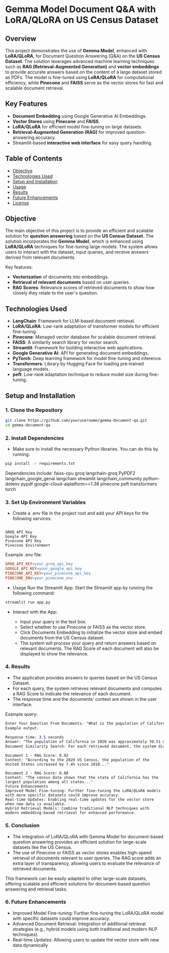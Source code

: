 # Gemma Model Document Q&A with LoRA/QLoRA on US Census Dataset

## Overview

This project demonstrates the use of **Gemma Model**, enhanced with **LoRA/QLoRA**, for Document Question Answering (Q&A) on the **US Census Dataset**. The solution leverages advanced machine learning techniques such as **RAG (Retrieval-Augmented Generation)** and **vector embeddings** to provide accurate answers based on the content of a large dataset stored as PDFs. The model is fine-tuned using **LoRA/QLoRA** for computational efficiency, while **Pinecone** and **FAISS** serve as the vector stores for fast and scalable document retrieval.

## Key Features
- **Document Embedding** using Google Generative AI Embeddings.
- **Vector Stores** using **Pinecone** and **FAISS**.
- **LoRA/QLoRA** for efficient model fine-tuning on large datasets.
- **Retrieval-Augmented Generation (RAG)** for improved question-answering accuracy.
- Streamlit-based **interactive web interface** for easy query handling.

## Table of Contents
- [Objective](#objective)
- [Technologies Used](#technologies-used)
- [Setup and Installation](#setup-and-installation)
- [Usage](#usage)
- [Results](#results)
- [Future Enhancements](#future-enhancements)
- [License](#license)

## Objective

The main objective of this project is to provide an efficient and scalable solution for **question answering** based on the **US Census Dataset**. The solution incorporates the **Gemma Model**, which is enhanced using **LoRA/QLoRA** techniques for fine-tuning large models. The system allows users to interact with the dataset, input queries, and receive answers derived from relevant documents.

Key features:
- **Vectorization** of documents into embeddings.
- **Retrieval of relevant documents** based on user queries.
- **RAG Scores**: Relevance scores of retrieved documents to show how closely they relate to the user's question.

## Technologies Used

- **LangChain**: Framework for LLM-based document retrieval.
- **LoRA/QLoRA**: Low-rank adaptation of transformer models for efficient fine-tuning.
- **Pinecone**: Managed vector database for scalable document retrieval.
- **FAISS**: A similarity search library for vector search.
- **Streamlit**: Framework for building interactive web applications.
- **Google Generative AI**: API for generating document embeddings.
- **PyTorch**: Deep learning framework for model fine-tuning and inference.
- **Transformers**: Library by Hugging Face for loading pre-trained language models.
- **peft**: Low-rank adaptation technique to reduce model size during fine-tuning.

## Setup and Installation

### 1. Clone the Repository
```bash
git clone https://github.com/yourusername/gemma-document-qa.git
cd gemma-document-qa
```
### 2. Install Dependencies
* Make sure to install the necessary Python libraries. You can do this by running:
```bash
pip install -r requirements.txt
```

Dependencies include:
faiss-cpu
groq
langchain-groq
PyPDF2
langchain_google_genai
langchain
streamlit
langchain_community
python-dotenv
pypdf
google-cloud-aiplatform>=1.38
pinecone
peft
transformers
torch

### 3. Set Up Environment Variables
* Create a .env file in the project root and add your API keys for the following services:
```

GROQ API Key
Google API Key
Pinecone API Key
Pinecone Environment

```

Example .env file:
```makefile
GROQ_API_KEY=your_groq_api_key
GOOGLE_API_KEY=your_google_api_key
PINECONE_API_KEY=your_pinecone_api_key
PINECONE_ENV=your_pinecone_env
```

* Usage
Run the Streamlit App: Start the Streamlit app by running the following command:

```bash
streamlit run app.py
```

* Interact with the App:

    * Input your query in the text box.
    * Select whether to use Pinecone or FAISS as the vector store.
    * Click Documents Embedding to initialize the vector store and embed documents from the US Census dataset.
    * The system will process your query and return answers based on relevant documents. The RAG Score of each document will also be displayed to show the relevance.


### 4. Results
* The application provides answers to queries based on the US Census Dataset. 
* For each query, the system retrieves relevant documents and computes a RAG Score to indicate the relevance of each document. 
* The response time and the documents' context are shown in the user interface.

Example query:

``` css
Enter Your Question From Documents: "What is the population of California in 2020?"
Example output:
```
```css
Response time: 3.5 seconds
Answer: "The population of California in 2020 was approximately 39.51 million."
Document Similarity Search: For each retrieved document, the system displays its RAG Score and a snippet of the document content:
```
```vbnet
Document 1 - RAG Score: 0.92
Content: "According to the 2020 US Census, the population of the United States increased by 7.4% since 2010..."

Document 2 - RAG Score: 0.88
Content: "The census data shows that the state of California has the largest population among all states..."
Future Enhancements
Improved Model Fine-tuning: Further fine-tuning the LoRA/QLoRA models with more specific datasets could improve accuracy.
Real-time Updates: Enabling real-time updates for the vector store when new data is available.
Hybrid Retrieval Models: Combine traditional NLP techniques with modern embedding-based retrieval for enhanced performance.
```
### 5. Conclusion
* The integration of LoRA/QLoRA with Gemma Model for document-based question answering provides an efficient solution for large-scale datasets like the US Census.
* The use of Pinecone or FAISS as vector stores enables high-speed retrieval of documents relevant to user queries. The RAG score adds an extra layer of transparency, allowing users to evaluate the relevance of retrieved documents.

This framework can be easily adapted to other large-scale datasets, offering scalable and efficient solutions for document-based question answering and retrieval tasks.

### 6. Future Enhancements
* Improved Model Fine-tuning: Further fine-tuning the LoRA/QLoRA model with specific datasets could improve accuracy.
* Advanced Document Retrieval: Integration of additional retrieval strategies (e.g., hybrid models using both traditional and modern NLP techniques).
* Real-time Updates: Allowing users to update the vector store with new data dynamically